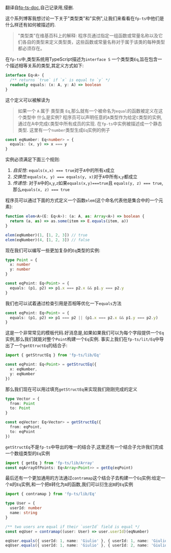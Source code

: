 翻译自[fp-ts-doc](https://dev.to/gcanti/getting-started-with-fp-ts-setoid-39f3),自己记录用,侵删.

  这个系列博客我想讨论一下关于"类型类"和"实例",让我们来看看在`fp-ts`中他们是什么样还有如何被描述的.

> "类型类"在维基百科上的解释:
>     程序员通过指定一组函数或常量名称以及它们各自的类型来定义类型类，这些函数或常量名称对于属于该类的每种类型都必须存在。

 在`fp-ts`中,类型系统用TypeScript描述为`interface S`
一个类型类`Eq`,旨在包含一个描述相等关系的类型,其定义方式如下:
```typescript
interface Eq<A> {
  /** returns `true` if `x` is equal to `y` */
  readonly equals: (x: A, y: A) => boolean
}
```

这个定义可以被解读为
> 如果一个 `A` 属于 类型类 `Eq`,那么就有一个被命名为`equal`的函数被定义在这个类型中
什么是实例?
> 程序员可以声明任意的`A`类型作为给定`C`类型的实例,通过在A中完成`C`类型中所有成员的实现.
在`fp-ts`中实例被描述成一个静态类型.
这里有一个`number`类型生成`Eq`实例的例子
```typescript
const eqNumber: Eq<number> = {
  equals: (x, y) => x === y
}
```

实例必须满足下面三个规则:
1. *自反性*: `equals(x,x) === true`对于`A`中的所有`x`成立
2. *交换性*:`equals(x, y) === equals(y, x)`对于`A`中所有`x`,`y`都成立
3. *传递性*: 对于`A`中的`x`,`y`,`z`如果`equals(x,y)===true`且
`equals(y, z) === true`,那么`equals(x, z) === true`

程序员可以通过下面的方式定义一个函数`elem`(这个命名代表他是集合中的一个元素):
```typescript
function elem<A>(E: Eq<A>): (a: A, as: Array<A>) => boolean {
  return (a, as) => as.some(item => E.equals(item, a))
}

elem(eqNumber)(1, [1, 2, 3]) // true
elem(eqNumber)(4, [1, 2, 3]) // false
```
现在我们可以编写一些更加复杂的`Eq`类型的实例:
```typescript
type Point = {
  x: number
  y: number
}

const eqPoint: Eq<Point> = {
  equals: (p1, p2) => p1.x === p2.x && p1.y === p2.y
}
```
我们也可以试着通过检查引用是否相等优化一下`equals`方法
```typescript
const eqPoint: Eq<Point> = {
  equals: (p1, p2) => p1 === p2 || (p1.x === p2.x && p1.y === p2.y)
}
```
这是一个非常常见的模板代码.好消息是,如果如果我们可以为每个字段提供一个`Eq`实例,那么我们就能对整个`Point`构建一个`Eq`实例.
事实上我们在`fp-ts/lit/Eq`中导出了一个`getEtructEq`的结合子:
```typescript
import { getStructEq } from 'fp-ts/lib/Eq'

const eqPoint: Eq<Point> = getStructEq({
  x: eqNumber,
  y: eqNumber
})
```
那么我们现在可以用过填充`getStructEq`来实现我们刚刚完成的定义
```typescript
type Vector = {
  from: Point
  to: Point
}

const eqVector: Eq<Vector> = getStructEq({
  from: eqPoint,
  to: eqPoint
})
```
`getStructEq`不是`fp-ts`中导出的唯一的结合子,这里还有一个结合子允许我们完成一个数组类型的`Eq`实例
```typescript
import { getEq } from 'fp-ts/lib/Array'
const eqArrayOfPoints: Eq<Array<Point>> = getEq(eqPoint)
```
最后还有一个更加通用的方法通过`contramap`这个结合子去构建一个`Eq`实例:给定一个`A`的`Eq`实例,和一个把`B`转化为`A`的函数,我们可以衍生出`B`的`Eq`实例
```typescript
import { contramap } from 'fp-ts/lib/Eq'

type User = {
  userId: number
  name: string
}

/** two users are equal if their `userId` field is equal */
const eqUser = contramap((user: User) => user.userId)(eqNumber)

eqUser.equals({ userId: 1, name: 'Giulio' }, { userId: 1, name: 'Giulio Canti' }) // true
eqUser.equals({ userId: 1, name: 'Giulio' }, { userId: 2, name: 'Giulio' }) // false
```